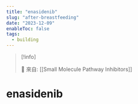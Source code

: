 ```yaml
---
title: "enasidenib"
slug: "after-breastfeeding"
date: "2023-12-09"
enableToc: false
tags:
  - building
---
```


> [!info]
>
> 🌱 來自: [[Small Molecule Pathway Inhibitors]]

# enasidenib


